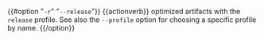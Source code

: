 {{#option "`-r`" "`--release`"}}
{{actionverb}} optimized artifacts with the `release` profile.
See also the `--profile` option for choosing a specific profile by name.
{{/option}}

